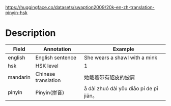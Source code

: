 https://huggingface.co/datasets/swaption2009/20k-en-zh-translation-pinyin-hsk

# Description
| Field    | Annotation          | Example                                |
| -------- | ------------------- | -------------------------------------- |
| english  | English sentence    | She wears a shawl with a mink          |
| hsk      | HSK level           | 1                                      |
| mandarin | Chinese translation | 她戴着带有貂皮的披肩                             |
| pinyin   | Pinyin(拼音)          | ā dài zhuó dài yǒu diāo pí de pī jiān。 |